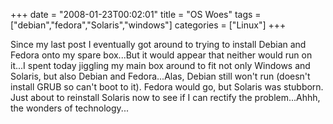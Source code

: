 +++
date = "2008-01-23T00:02:01"
title = "OS Woes"
tags = ["debian","fedora","Solaris","windows"]
categories = ["Linux"]
+++

Since my last post I eventually got around to trying to install Debian and Fedora onto my spare box...But it would appear that neither would run on it...I spent today jiggling my main box around to fit not only Windows and Solaris, but also Debian and Fedora...Alas, Debian still won't run (doesn't install GRUB so can't boot to it). Fedora would go, but Solaris was stubborn. Just about to reinstall Solaris now to see if I can rectify the problem...Ahhh, the wonders of technology...
